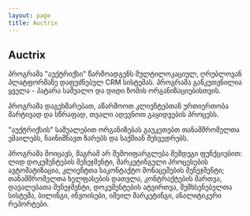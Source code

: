 ```yaml
---
layout: page
title: Auctrix
---
```

<div class="col-lg-12 text-center">
	<h2 class="section-heading text-uppercase">Auctrix</h2>
</div>

პროგრამა "აუქტრიქსი" წარმოადგენს მულტილოკაციულ, ღრუბლოვან პლატფორმაზე დაფუძნებულ CRM სისტემას.
პროგრამა განკუთვნილია ყველა - პატარა საშუალო და დიდი ზომის ორგანიზაციებისთვის.

პროგრამა დაგეხმარებათ, აწარმოოთ კლიენტებთან ურთიერთობა მარტივად და სწრაფად, თვალი ადევნოთ გაყიდვების პროცესს.

"აუქტრიქსის" საშუალებით ორგანიზებას გაუკეთებთ თანამშრომელთა ემაილებს, ჩაინიშნავთ ზარებს და საქმიან შეხვედრებს.

პროგრამა მოიცავს, მაგრამ არ შემოიფარგლება შემდეგი ფუნქციებით: ლიდ დოკუმენტების მენეჯმენტი, მარკეტინგული პროცესების ავტომატიზაცია, კლიენტთა საკონტაქტო მონაცემების მენეჯმენტი; თანამშრომელთა ხელფასების დათვლა, კონტრაქტების მართვა, დავალებათა მენეჯმენტი, დოკუმენტების ატვირთვა, შემხსენებელთა სისტემა, ბილინგი, ინვოისები, იმეილ მარკეტინგი, ანალიტიკური რეპორტები.
